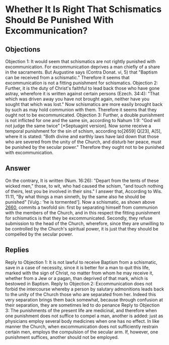 # Whether It Is Right That Schismatics Should Be Punished With Excommunication?
## Objections
Objection 1: It would seem that schismatics are not rightly punished with excommunication. For excommunication deprives a man chiefly of a share in the sacraments. But Augustine says (Contra Donat. vi, 5) that "Baptism can be received from a schismatic." Therefore it seems that excommunication is not a fitting punishment for schismatics.
Objection 2: Further, it is the duty of Christ's faithful to lead back those who have gone astray, wherefore it is written against certain persons (Ezech. 34:4): "That which was driven away you have not brought again, neither have you sought that which was lost." Now schismatics are more easily brought back by such as may hold communion with them. Therefore it seems that they ought not to be excommunicated.
Objection 3: Further, a double punishment is not inflicted for one and the same sin, according to Nahum 1:9: "God will not judge the same twice" [*Septuagint version]. Now some receive a temporal punishment for the sin of schism, according to[2659] Q[23], A[5], where it is stated: "Both divine and earthly laws have laid down that those who are severed from the unity of the Church, and disturb her peace, must be punished by the secular power." Therefore they ought not to be punished with excommunication.
## Answer
On the contrary, It is written (Num. 16:26): "Depart from the tents of these wicked men," those, to wit, who had caused the schism, "and touch nothing of theirs, lest you be involved in their sins."
I answer that, According to Wis. 11:11, "By what things a man sinneth, by the same also he should be punished" [Vulg.: 'he is tormented']. Now a schismatic, as shown above [2660](A[1]), commits a twofold sin: first by separating himself from communion with the members of the Church, and in this respect the fitting punishment for schismatics is that they be excommunicated. Secondly, they refuse submission to the head of the Church, wherefore, since they are unwilling to be controlled by the Church's spiritual power, it is just that they should be compelled by the secular power.
## Replies
Reply to Objection 1: It is not lawful to receive Baptism from a schismatic, save in a case of necessity, since it is better for a man to quit this life, marked with the sign of Christ, no matter from whom he may receive it, whether from a Jew or a pagan, than deprived of that mark, which is bestowed in Baptism.
Reply to Objection 2: Excommunication does not forbid the intercourse whereby a person by salutary admonitions leads back to the unity of the Church those who are separated from her. Indeed this very separation brings them back somewhat, because through confusion at their separation, they are sometimes led to do penance
Reply to Objection 3: The punishments of the present life are medicinal, and therefore when one punishment does not suffice to compel a man, another is added: just as physicians employ several body medicines when one has no effect. In like manner the Church, when excommunication does not sufficiently restrain certain men, employs the compulsion of the secular arm. If, however, one punishment suffices, another should not be employed.